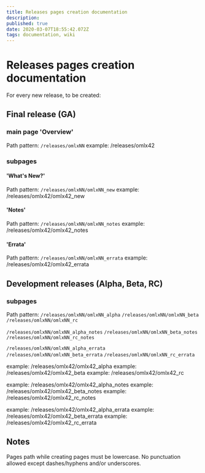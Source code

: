 ```yaml
---
title: Releases pages creation documentation
description: 
published: true
date: 2020-03-07T18:55:42.072Z
tags: documentation, wiki
---
```


# Releases pages creation documentation

For every new release, to be created:

## Final release (GA)

### main page 'Overview'

Path pattern:
`/releases/omlxNN`
example: /releases/omlx42

### subpages
#### 'What's New?'
Path pattern:
`/releases/omlxNN/omlxNN_new`
example: /releases/omlx42/omlx42_new

#### 'Notes'
Path pattern:
`/releases/omlxNN/omlxNN_notes`
example: /releases/omlx42/omlx42_notes

#### 'Errata'
Path pattern:
`/releases/omlxNN/omlxNN_errata`
example: /releases/omlx42/omlx42_errata

## Development releases (Alpha, Beta, RC)

### subpages
Path pattern:
`/releases/omlxNN/omlxNN_alpha`
`/releases/omlxNN/omlxNN_beta`
`/releases/omlxNN/omlxNN_rc`

`/releases/omlxNN/omlxNN_alpha_notes`
`/releases/omlxNN/omlxNN_beta_notes`
`/releases/omlxNN/omlxNN_rc_notes`

`/releases/omlxNN/omlxNN_alpha_errata`
`/releases/omlxNN/omlxNN_beta_errata`
`/releases/omlxNN/omlxNN_rc_errata`

example: /releases/omlx42/omlx42_alpha
example: /releases/omlx42/omlx42_beta
example: /releases/omlx42/omlx42_rc

example: /releases/omlx42/omlx42_alpha_notes
example: /releases/omlx42/omlx42_beta_notes
example: /releases/omlx42/omlx42_rc_notes

example: /releases/omlx42/omlx42_alpha_errata
example: /releases/omlx42/omlx42_beta_errata
example: /releases/omlx42/omlx42_rc_errata

## Notes
Pages path while creating pages must be lowercase.
No punctuation allowed except dashes/hyphens and/or underscores.

